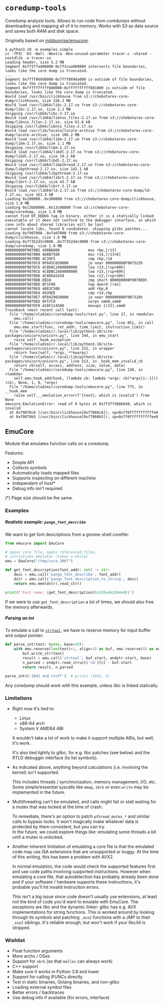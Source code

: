 # `coredump-tools`

Coredump analysis tools. Allows to run code from coredumps without downloading and mapping all of it to memory. Works with S3 as data source and saves both RAM and disk space.

Originally based on [mildsunrise/emucore](https://github.com/mildsunrise/emucore).

```
$ python3.10 -m examples.simple
cc -fPIC -O3 -Wall -Wextra -Wno-unused-parameter tracer.c -shared -nostdlib -o tracer.so
Loading header, size 5.2 MB
Segment 0x7f377a400000-0x7f3caa000000 intersects file boundaries, looks like the core dump is truncated.
...
Segment 0x7fff869d8000-0x7fff869da000 is outside of file boundaries, looks like the core dump is truncated.
Segment 0xffffffffff600000-0xffffffffff601000 is outside of file boundaries, looks like the core dump is truncated.
Would load /usr/bin/clickhouse from s3://chebotarev-core-dump/clickhouse, size 326.3 MB
Would load /usr/lib64/libc-2.17.so from s3://chebotarev-core-dump/libc-2.17.so, size 2.2 MB
Skipping /usr/lib64/libc-2.17.so
Would load /usr/lib64/libnss_files-2.17.so from s3://chebotarev-core-dump/libnss_files-2.17.so, size 61.6 kB
Skipping /usr/lib64/libnss_files-2.17.so
Would load /usr/lib/locale/locale-archive from s3://chebotarev-core-dump/locale-archive, size 106.2 MB
Would load /usr/lib64/libm-2.17.so from s3://chebotarev-core-dump/libm-2.17.so, size 1.1 MB
Skipping /usr/lib64/libm-2.17.so
Would load /usr/lib64/libdl-2.17.so from s3://chebotarev-core-dump/libdl-2.17.so, size 19.2 kB
Skipping /usr/lib64/libdl-2.17.so
Would load /usr/lib64/libpthread-2.17.so from s3://chebotarev-core-dump/libpthread-2.17.so, size 142.1 kB
Skipping /usr/lib64/libpthread-2.17.so
Would load /usr/lib64/librt-2.17.so from s3://chebotarev-core-dump/librt-2.17.so, size 43.7 kB
Skipping /usr/lib64/librt-2.17.so
Would load /usr/lib64/ld-2.17.so from s3://chebotarev-core-dump/ld-2.17.so, size 163.3 kB
Loading 0x200000..0x300000 from s3://chebotarev-core-dump/clickhouse, size 1.0 MB
Loading 0x13b08000..0x13c08000 from s3://chebotarev-core-dump/coredump, size 1.0 MB
cannot find DT_DEBUG tag in binary. either it is a statically linked executable or it does not conform to the debugger interface, in which case info about shared libraries will be lost
cannot locate libc, found 0 candidates. skipping glibc patches...
Loading 0xf907000..0xfa07000 from s3://chebotarev-core-dump/clickhouse, size 1.0 MB
Loading 0x7f352d3c9000..0x7f352d4c9000 from s3://chebotarev-core-dump/coredump, size 1.0 MB
000000000F9070B5 498B6D00             mov rbp,[r13]
000000000F9070B9 4D8B7508             mov r14,[r13+8]
000000000F9070BD 4C39F5               cmp rbp,r14
000000000F9070C0 0F845C020000         je near 000000000F907322h
000000000F9070C6 4C8DAC2488000000     lea r13,[rsp+88h]
000000000F9070CE 4C8DBC2489000000     lea r15,[rsp+89h]
000000000F9070D6 4C8D642438           lea r12,[rsp+38h]
000000000F9070DB EB10                 jmp short 000000000F9070EDh
000000000F9070DD 0F1F00               nop dword [rax]
000000000F9070E0 4883C508             add rbp,8
000000000F9070E4 4939EE               cmp r14,rbp
000000000F9070E7 0F8429020000         je near 000000000F907316h
000000000F9070ED 0F57C0               xorps xmm0,xmm0
000000000F9070F0 410F114500           movups [r13],xmm0
Traceback (most recent call last):
  File "/home/vladimir/coredump-tools/test.py", line 17, in <module>
    emu.call(
  File "/home/vladimir/coredump-tools/emucore.py", line 851, in call
    emu.emu_start(func, ret_addr, time_limit, instruction_limit)
  File "/home/vladimir/.local/lib/python3.10/site-packages/unicorn/unicorn.py", line 344, in emu_start
    raise self._hook_exception
  File "/home/vladimir/.local/lib/python3.10/site-packages/unicorn/unicorn.py", line 212, in wrapper
    return func(self, *args, **kwargs)
  File "/home/vladimir/.local/lib/python3.10/site-packages/unicorn/unicorn.py", line 513, in _hook_mem_invalid_cb
    return cb(self, access, address, size, value, data)
  File "/home/vladimir/coredump-tools/emucore.py", line 230, in <lambda>
    self.emu.hook_add(hook, (lambda cb: lambda *args: cb(*args[1:-1]))(cb), None, 1, 0, *args)
  File "/home/vladimir/coredump-tools/emucore.py", line 775, in __hook_mem
    raise self.__emulation_error(f'{text}, which is invalid') from None
emucore.EmulationError: read of 8 bytes at 0x7f3ff388b640, which is invalid
  at 0xf9070c6 (/usr/bin/clickhouse[0xf7060c6]), sp=0x7f0fffffffffffe0
  at 0xf9070b5 (/usr/bin/clickhouse[0xf7060b5]), sp=0x7f0ffffffffffee8
```

## EmuCore

Module that emulates function calls on a coredump.

Features:
 - Simple API
 - Collects symbols
 - Automatically loads mapped files
 - Supports inspecting on different machine
 - Independent of host*
 - Debug info isn't required

(*) Page size should be the same.

### Examples

##### Realistic example: `pango_font_describe`

We want to get font descriptions from a gnome-shell corefile:

```python
from emucore import EmuCore

# opens core file, opens referenced files,
# initializes emulator (takes a while)
emu = EmuCore("/tmp/core.3007")

def get_font_description(font_addr: int) -> str:
    desc = emu.call('pango_font_describe', font_addr)
    dstr = emu.call('pango_font_description_to_string', desc)
    return emu.mem(dstr).read_str()

print(f'Font name: {get_font_description(0x555a4626b4e0)}')
```

If we were to use `get_font_description` a lot of times, we should also free the memory afterwards.

##### Parsing an int

To emulate a call to [`strtoul`](https://linux.die.net/man/3/strtoul), we have to reserve memory for input buffer and output pointer:

```python
def parse_int(text: bytes, base=10):
    with emu.reserve(len(text)+1, align=1) as buf, emu.reserve(8) as endptr:
        buf.write_str(text)
        result = emu.call('strtoul', buf.start, endptr.start, base)
        n_parsed = endptr.read_struct('<Q')[0] - buf.start
        return result, n_parsed

parse_int(b'1841 and stuff')  # prints (1841, 4)
```

Any coredump should work with this example, unless libc is linked statically.


### Limitations

 - Right now it's tied to:

    - Linux
    - x86-64 arch
    - System V AMD64 ABI

   It wouldn't take a lot of work to make it support multiple ABIs, but well, it's work.

   It's also tied lightly to glibc, for e.g. libc patches (see below) and the RTLD debugger interface (to list symbols).

 - As indicated above, anything beyond calculations (i.e. involving the kernel) isn't supported.

   This includes threads / synchronization, memory management, I/O, etc. Some simple/essential syscalls like `mmap`, `sbrk` or even `write` may be implemented in the future.

 - Multithreading can't be emulated, and calls might fail or stall waiting for a mutex that was locked at the time of crash.

   To remediate, there's an option to patch `pthread_mutex_*` and similar calls to bypass locks. It won't magically make whatever data is protected by them consistent, but you can try.  
   In the future, we could explore things like: emulating some threads a bit until a mutex is unlocked.

 - Another inherent limitation of emulating a core file is that the emulated code may use ISA extensions that are unsupported or buggy. At the time of this writing, this has been a problem with AVX2.

   In normal emulation, the code would check the supported features first and use code paths involving supported instructions. However when emulating a core file, that autodetection has probably already been done and if your software / hardware supports these instructions, it's probable you'll hit invalid instruction errors.

   This isn't a big issue since code doesn't usually use extensions, at least not the kind of code you'd want to emulate with EmuCore. The exceptions are libc and the dynamic linker: glibc has e.g. AVX implementations for string functions. This is worked around by looking through its symbols and patching `_avx2` functions with a JMP to their `_sse2` siblings. It's reliable enough, but won't work if your libc/ld is stripped.


### Wishlist

 - Float function arguments
 - More archs / OSes
 - Support for `sbrk` (so that `malloc` can always work)
 - C++ support
 - Make sure it works in Python 3.8 and lower
 - Support for calling IFUNCs directly
 - Test in static binaries, Golang binaries, and non-glibc
 - Loading external symbol files
 - Better errors / backtraces
 - Use debug info if available (for errors, interface)
